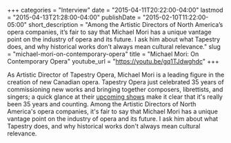 +++
categories = "Interview"
date = "2015-04-11T20:22:00-04:00"
lastmod = "2015-04-13T21:28:00-04:00"
publishDate = "2015-02-10T11:22:00-05:00"
short_description = "Among the Artistic Directors of North America’s opera companies, it’s fair to say that Michael Mori has a unique vantage point on the industry of opera and its future. I ask him about what Tapestry does, and why historical works don’t always mean cultural relevance."
slug = "michael-mori-on-contemporary-opera"
title = "Michael Mori: On Contemporary Opera"
youtube_url = "https://youtu.be/gq1TJdwghdc"
+++

<p>
	As Artistic Director of Tapestry Opera, Michael Mori is a leading figure in the creation of new Canadian opera. Tapestry Opera just celebrated 35 years of commissioning new works and bringing together composers, librettists, and singers; a quick glance at their <a href="https://tapestryopera.com/category/shows/current/" target="_blank">upcoming shows</a> make it clear that it's really been 35 years and counting. Among the Artistic Directors of North America's opera companies, it's fair to say that Michael Mori has a unique vantage point on the industry of opera and its future. I ask him about what Tapestry does, and why historical works don't always mean cultural relevance.
</p>
